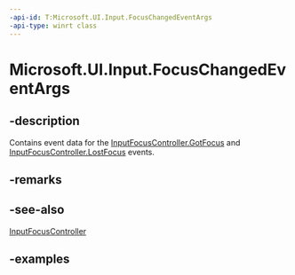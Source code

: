 ```yaml
---
-api-id: T:Microsoft.UI.Input.FocusChangedEventArgs
-api-type: winrt class
---
```


# Microsoft.UI.Input.FocusChangedEventArgs

<!--
public sealed class FocusChangedEventArgs
-->

## -description

Contains event data for the [InputFocusController.GotFocus](inputfocuscontroller_gotfocus.md) and [InputFocusController.LostFocus](inputfocuscontroller_lostfocus.md) events.

## -remarks

## -see-also

[InputFocusController](inputfocuscontroller.md)

## -examples
